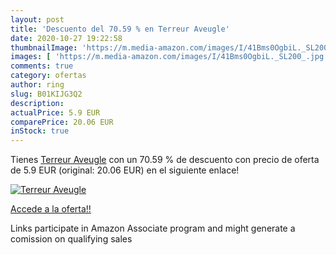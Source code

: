 ```yaml
---
layout: post
title: 'Descuento del 70.59 % en Terreur Aveugle'
date: 2020-10-27 19:22:58
thumbnailImage: 'https://m.media-amazon.com/images/I/41Bms0OgbiL._SL200_.jpg'
images: [ 'https://m.media-amazon.com/images/I/41Bms0OgbiL._SL200_.jpg' ]
comments: true
category: ofertas
author: ring
slug: B01KIJG3Q2
description:
actualPrice: 5.9 EUR
comparePrice: 20.06 EUR
inStock: true
---
```


Tienes [Terreur Aveugle](https://www.amazon.fr/dp/B01KIJG3Q2/?tag=tolees0d-21) con un 70.59 % de descuento con precio de oferta de 5.9 EUR (original: 20.06 EUR) en el siguiente enlace!

[![Terreur Aveugle](https://m.media-amazon.com/images/I/41Bms0OgbiL._SL200_.jpg)](https://www.amazon.fr/dp/B01KIJG3Q2/?tag=tolees0d-21)

[Accede a la oferta!!](https://www.amazon.fr/dp/B01KIJG3Q2/?tag=tolees0d-21)

Links participate in Amazon Associate program and might generate a comission on qualifying sales


